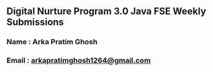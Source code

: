 ## Digital Nurture Program 3.0 Java FSE Weekly Submissions

### Name : Arka Pratim Ghosh
### Email : arkapratimghosh1264@gmail.com
